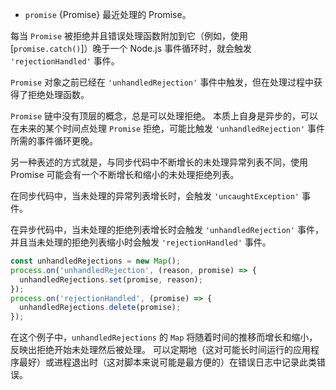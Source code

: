 <!-- YAML
added: v1.4.1
-->

* `promise` {Promise} 最近处理的 Promise。

每当 `Promise` 被拒绝并且错误处理函数附加到它（例如，使用 [`promise.catch()`]）晚于一个 Node.js 事件循环时，就会触发 `'rejectionHandled'` 事件。

`Promise` 对象之前已经在 `'unhandledRejection'` 事件中触发，但在处理过程中获得了拒绝处理函数。

`Promise` 链中没有顶层的概念，总是可以处理拒绝。
本质上自身是异步的，可以在未来的某个时间点处理 `Promise` 拒绝，可能比触发 `'unhandledRejection'` 事件所需的事件循环更晚。

另一种表述的方式就是，与同步代码中不断增长的未处理异常列表不同，使用 Promise 可能会有一个不断增长和缩小的未处理拒绝列表。

在同步代码中，当未处理的异常列表增长时，会触发 `'uncaughtException'` 事件。

在异步代码中，当未处理的拒绝列表增长时会触发 `'unhandledRejection'` 事件，并且当未处理的拒绝列表缩小时会触发 `'rejectionHandled'` 事件。

```js
const unhandledRejections = new Map();
process.on('unhandledRejection', (reason, promise) => {
  unhandledRejections.set(promise, reason);
});
process.on('rejectionHandled', (promise) => {
  unhandledRejections.delete(promise);
});
```

在这个例子中，`unhandledRejections` 的 `Map` 将随着时间的推移而增长和缩小，反映出拒绝开始未处理然后被处理。
可以定期地（这对可能长时间运行的应用程序最好）或进程退出时（这对脚本来说可能是最方便的）在错误日志中记录此类错误。

